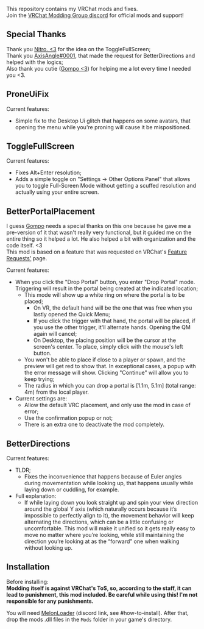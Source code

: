 ﻿﻿This repository contains my VRChat mods and fixes. <br>
Join the [VRChat Modding Group discord](https://discord.gg/rCqKSvR) for official mods and support!

## Special Thanks
Thank you [Nitro. <3](https://github.com/nitrog0d) for the idea on the ToggleFullScreen; <br>
Thank you [AxisAngle#0001](https://discord.com/users/80798961836752896), that made the request for BetterDirections and helped with the logics; <br>
Also thank you cutie ([Gompo <3](https://github.com/gompocp)) for helping me a lot every time I needed you <3.

## ProneUiFix
Current features:
* Simple fix to the Desktop Ui glitch that happens on some avatars, that opening the menu while you're proning will cause it be mispositioned.

## ToggleFullScreen
Current features:
* Fixes Alt+Enter resolution;
* Adds a simple toggle on "Settings -> Other Options Panel" that allows you to toggle Full-Screen Mode without getting a scuffed resolution and actually using your entire screen.

## BetterPortalPlacement
I guess [Gompo](https://github.com/gompocp) needs a special thanks on this one because he gave me a pre-version of it that wasn't really very functional, but it guided me on the entire thing so it helped a lot. He also helped a bit with organization and the code itself. <3 <br>
This mod is based on a feature that was requested on VRChat's [Feature Requests'](https://feedback.vrchat.com/feature-requests/p/improved-portal-drop-system) page.

Current features:
* When you click the "Drop Portal" button, you enter "Drop Portal" mode. Triggering will result in the portal being created at the indicated location;
	* This mode will show up a white ring on where the portal is to be placed;
		* On VR, the default hand will be the one that was free when you lastly opened the Quick Menu;
		* If you click the trigger with that hand, the portal will be placed, if you use the other trigger, it'll alternate hands. Opening the QM again will cancel;
		* On Desktop, the placing position will be the cursor at the screen's center. To place, simply click with the mouse's left button.
	* You won't be able to place if close to a player or spawn, and the preview will get red to show that. In exceptional cases, a popup with the error message will show. Clicking "Continue" will allow you to keep trying;
	* The radius in which you can drop a portal is [1.1m, 5.1m] (total range: 4m) from the local player.
* Current settings are:
	* Allow the default VRC placement, and only use the mod in case of error;
	* Use the confirmation popup or not;
	* There is an extra one to deactivate the mod completely.

## BetterDirections
Current features:
* TLDR; 
	* Fixes the inconvenience that happens because of Euler angles during movementation while looking up, that happens usually while laying down or cuddling, for example.
* Full explanation:
	* If while laying down you look straight up and spin your view direction around the global Y axis (which naturally occurs because it’s impossible to perfectly align to it), the movement behavior will keep alternating the directions, which can be a little confusing or uncomfortable. This mod will make it unified so it gets really easy to move no matter where you’re looking, while still maintaining the direction you’re looking at as the “forward” one when walking without looking up.

## Installation
Before installing:  
**Modding itself is against VRChat's ToS, so, according to the staff, it can lead to punishment, this mod included. Be careful while using this! I'm not responsible for any punishments.**

You will need [MelonLoader](https://discord.gg/2Wn3N2P) (discord link, see \#how-to-install).
After that, drop the mods .dll files in the `Mods` folder in your game's directory.
